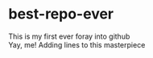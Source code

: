 # best-repo-ever
This is my first ever foray into github  
Yay, me!
Adding lines to this masterpiece
